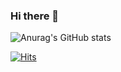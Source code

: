 ### Hi there 👋


![Anurag's GitHub stats](https://github-readme-stats.vercel.app/api?username=lLcrowe&show_icons=true&theme=tokyonight)

[![Hits](https://hits.seeyoufarm.com/api/count/incr/badge.svg?url=https%3A%2F%2Fgithub.com%2FlLcrowe%2Fhit-counter&count_bg=%235D67A2&title_bg=%23555555&icon=unity.svg&icon_color=%23E7E7E7&title=hits&edge_flat=false)](https://hits.seeyoufarm.com)
